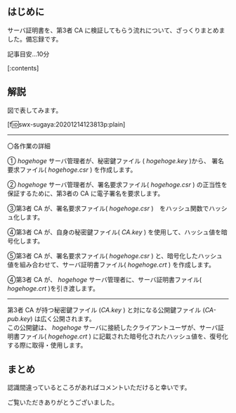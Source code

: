## はじめに

サーバ証明書を、第3者 CA に検証してもらう流れについて、ざっくりまとめました。備忘録です。

記事目安...10分

[:contents]

## 解説

図で表してみます。

[f:id:swx-sugaya:20201214123813p:plain]

---

〇各作業の詳細

① *hogehoge* サーバ管理者が、秘密鍵ファイル ( *hogehoge.key* )から、 署名要求ファイル( *hogehoge.csr* ) を作成します。

② *hogehoge* サーバ管理者が、署名要求ファイル( *hogehoge.csr* ) の正当性を保証するために、第3者の CA に電子署名を要求します。

③第3者 CA が、署名要求ファイル( *hogehoge.csr* )　をハッシュ関数でハッシュ化します。

④第3者 CA が、自身の秘密鍵ファイル( *CA.key* ) を使用して、ハッシュ値を暗号化します。

⑤第3者 CA が、署名要求ファイル( *hogehoge.csr* ) と、暗号化したハッシュ値を組み合わせて、サーバ証明書ファイル( *hogehoge.crt* ) を作成します。

④第3者 CA が、 *hogehoge* サーバ管理者に、サーバ証明書ファイル( *hogehoge.crt* )を引き渡します。

---

第3者 CA が持つ秘密鍵ファイル (*CA.key* ) と対になる公開鍵ファイル (*CA-pub.key*) は広く公開されます。  
この公開鍵は、 *hogehoge* サーバに接続したクライアントユーザが、サーバ証明書ファイル( *hogehoge.crt* ) に記載された暗号化されたハッシュ値を、復号化する際に取得・使用します。

## まとめ

認識間違っているところがあればコメントいただけると幸いです。

ご覧いただきありがとうございました。
